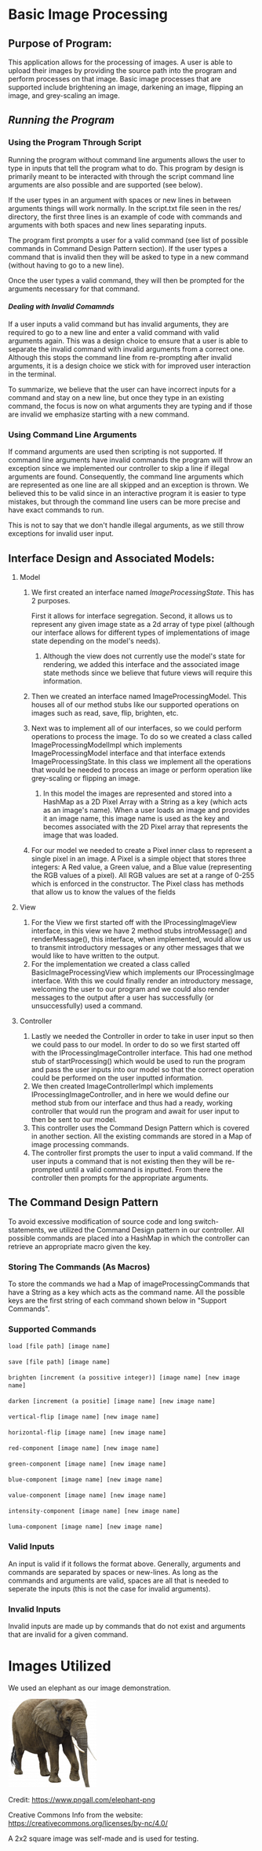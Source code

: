 # Basic Image Processing

## Purpose of Program:

This application allows for the processing of images. A user is able to upload their images by 
providing the source path into the program and perform processes on that image. Basic image 
processes that are supported include brightening an image, darkening an image, flipping an image,
and grey-scaling an image.

## _**Running the Program**_

### Using the Program Through Script

Running the program without command line arguments allows the user to type in inputs that tell
the program what to do. This program by design is primarily meant to be interacted with through 
the script command line arguments are also possible and are supported (see below).

If the user types in an argument with spaces or new lines in between arguments things will work 
normally. In the script.txt file seen in the res/ directory, the first three lines is an example 
of code with commands and arguments with both spaces and new lines separating inputs.

The program first prompts a user for a valid command (see list of possible commands in Command 
Design Pattern section). If the user types a command that is invalid then they will be asked to 
type in a new command (without having to go to a new line). 

Once the user types a valid command, they will then be prompted for the arguments necessary for 
that command.

#### _**Dealing with Invalid Comamnds**_

If a user inputs a valid command but has invalid arguments, they 
are required to go to a new line and enter a valid command with valid arguments again. This was 
a design choice to ensure that a user is able to separate the invalid command with invalid 
arguments from a correct one. Although this stops the command line from re-prompting after 
invalid arguments, it is a design choice we stick with for improved user interaction in the 
terminal.

To summarize, we believe that the user can have incorrect inputs for a command and stay on a new 
line, but once they type in an existing command, the focus is now on what arguments they are 
typing and if those are invalid we emphasize starting with a new command.

### Using Command Line Arguments

If command arguments are used then scripting is not supported. If command line arguments have 
invalid commands the program will throw an exception since we implemented our controller to skip 
a line if illegal arguments are found. Consequently, the command line arguments which are 
represented as one line are all skipped and an exception is thrown. We believed this to be valid 
since in an interactive program it is easier to type mistakes, but through the command line 
users can be more precise and have exact commands to run. 

This is not to say that we don't handle illegal arguments, as we still throw exceptions for 
invalid user input. 

## Interface Design and Associated Models:

1. Model
   1. We first created an interface named _ImageProcessingState_. This has 2 purposes.

         First it 
         allows for interface segregation. Second, it allows us to represent any given 
      image 
         state as a 2d array of type pixel (although our interface allows for different types of 
         implementations of image state depending on the model's needs). 
         1. Although the view does not currently use the model's state for rendering, we added this 
            interface and the associated image state methods since we believe that future views 
            will require this information. 
   2. Then we created an interface named ImageProcessingModel. This houses all of our
         method stubs like our supported operations on images such as read, save, flip, brighten,
      etc.
   3. Next was to implement all of our interfaces, so we could perform operations to process the
         image. To do so we created a class called ImageProcessingModelImpl which implements 
         ImageProcessingModel interface and that interface extends ImageProcessingState. In this 
         class we implement all the operations that would be needed to process an image or 
         perform operation like grey-scaling or flipping an image.
      1. In this model the images are represented and stored into a HashMap as a 2D Pixel Array 
         with a String as a key (which acts as an image's name). When a user loads an image and 
         provides it an image name, this image name is used as the key and becomes associated 
         with the 2D Pixel array that represents the image that was loaded.
   4. For our model we needed to create a Pixel inner class to represent a single pixel in an 
      image. A Pixel is a simple object that stores three integers: A Red value, a Green value, 
      and a Blue value (representing the RGB values of a pixel). All RGB values are set at a 
      range of 0-255 which is enforced in the constructor. 
      The Pixel class has methods that 
      allow us to know the values of the fields 

2. View
   1. For the View we first started off with the IProcessingImageView interface, in this view we
         have 2 method stubs introMessage() and renderMessage(), this interface, when implemented, 
         would allow us to transmit introductory messages or any other messages that we would like 
         to have written to the output.
   2. For the implementation we created a class called BasicImageProcessingView which implements
         our IProcessingImage interface. With this we could finally render an introductory 
         message, welcoming the user to our program and we could also render messages to the output 
         after a user has successfully (or unsuccessfully) used a command. 

3. Controller
   1. Lastly we needed the Controller in order to take in user input so then we could pass to
         our model. In order to do so we first started off with the IProcessingImageController 
         interface. This had one method stub of startProcessing() which would be used to 
         run the program and pass the user inputs into our model so that the correct operation 
         could be performed on the user inputted information. 
   2. We then created ImageControllerImpl which implements IProcessingImageController, and in 
      here we would define our method stub from our interface and thus had a ready, working 
      controller that would run the program and await for user input to then be sent to our model.
   3. This controller uses the Command Design Pattern which is covered in another section. All the 
      existing commands are stored in a Map of image processing commands.
   4. The controller first prompts the user to input a valid command. If the user inputs a 
      command that is not existing then they will be re-prompted until a valid command is 
      inputted. From there the controller then prompts for the appropriate arguments. 



## The Command Design Pattern

To avoid excessive modification of source code and long switch-statements, we utilized the 
Command Design pattern in our controller. All possible commands are placed into a HashMap in 
which the controller can retrieve an appropriate macro given the key.

### Storing The Commands (As Macros)
To store the commands we had a Map of imageProcessingCommands that have a String as a key which 
acts as the command name. All the possible keys are the first string of each command shown 
below in "Support Commands". 

### Supported Commands
    load [file path] [image name]

    save [file path] [image name]

    brighten [increment (a possitive integer)] [image name] [new image name]

    darken [increment (a positie] [image name] [new image name]

    vertical-flip [image name] [new image name]

    horizontal-flip [image name] [new image name]

    red-component [image name] [new image name]

    green-component [image name] [new image name]

    blue-component [image name] [new image name]

    value-component [image name] [new image name]

    intensity-component [image name] [new image name]

    luma-component [image name] [new image name]


### Valid Inputs

An input is valid if it follows the format above. Generally, arguments and commands are 
separated by spaces or new-lines. As long as the commands and arguments are valid, spaces are 
all that is needed to seperate the inputs (this is not the case for invalid arguments).

### Invalid Inputs

Invalid inputs are made up by commands that do not exist and arguments that are invalid for a 
given command. 

# Images Utilized

We used an elephant as our image demonstration.

![elephant image](elephant.png)

Credit: https://www.pngall.com/elephant-png

Creative Commons Info from the website: https://creativecommons.org/licenses/by-nc/4.0/

A 2x2 square image was self-made and is used for testing.

